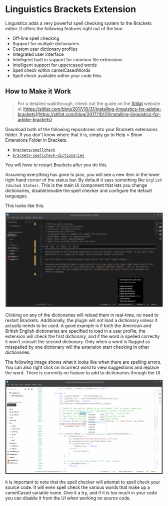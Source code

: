 # Linguistics Brackets Extension

Linguistics adds a very powerful spell checking system to the Brackets editor. It offers the following features right out of the box:

* Off-line spell checking
* Support for multiple dictionaries
* Custom user dictionary profiles
* Integrated user interface
* Intelligent built in support for common file extensions
* Intelligent support for uppercased words
* Spell check within camelCasedWords
* Spell check available within your code files

## How to Make it Work

> For a detailed walkthrough, check out the guide on the [Stillat](https://stillat.com) website at [https://stillat.com/blog/2017/10/31/installing-linguistics-for-adobe-brackets](https://stillat.com/blog/2017/10/31/installing-linguistics-for-adobe-brackets)

Download both of the following repositories into your Brackets extensions folder. If you don't know where that it is, simply go to Help > Show Extensions Folder in Brackets.

* [`brackets/spellcheck`](https://github.com/JohnathonKoster/brackets-spellcheck)
* [`brackets-spellcheck-dictionaries`](https://github.com/JohnathonKoster/brackets-spellcheck-dictionaries)

You will *have* to restart Brackets after you do this.

Assuming everything has gone to plan, you will see a new item in the lower right hand corner of the status bar. By default it says something like `English (United States)`. This is the main UI component that lets you change dictionaries, disable/enable the spell checker and configure the default languages.

This looks like this:

![](imgs/ui.png)

Clicking on any of the dictionaries will reload them in real-time, no need to restart Brackets. Additionally, the plugin will *not* load a dictionary unless it actually needs to be used. A good example is if both the American and British English dictionaries are specified to load in a user profile, the extension will check the first dictionary, and if the word is spelled correctly it won't consult the second dictionary. Only when a word is flagged as misspelled by one dictionary will the extension start checking in other dictionaries.

The following image shows what it looks like when there are spelling errors. You can also right click on incorrect word to view suggestions and replace the word. There is currently no feature to add to dictionaries through the UI.

![](imgs/errors.png)

it is important to note that the spell checker will attempt to spell check your source code. It will even spell check the various words that make up a camelCased variable name. Give it a try, and if it is too much in your code you can disable it from the UI when working on source code.
